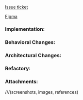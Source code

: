 [Issue ticket](link) 

[Figma](link)

### Implementation:

### Behavioral Changes:

### Architectural Changes:

### Refactory:

### Attachments:
///(screenshots, images, references)
